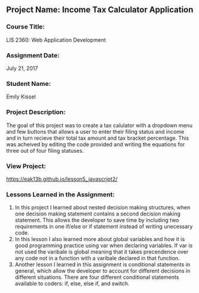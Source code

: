 ## Project Name:  Income Tax Calculator Application

### Course Title:
LIS 2360:  Web Application Development

### Assignment Date:  
July 21, 2017

### Student Name:  
Emily Kissel

### Project Description:
The goal of this project was to create a tax calulator with 
a dropdown menu and few buttons that allows a user to enter 
their filing status and income and in turn recieve their total 
tax amount and tax bracket percentage. This was acheived by editing 
the code provided and writing the equations for three out of 
four filing statuses. 

### View Project:
https://eak13b.github.io/lesson5_javascript2/

### Lessons Learned in the Assignment:
1. In this project I learned about nested decision making structures, 
    when one decision making statement contains a second decision making 
    statement. This allows the developer to save time by including two 
    requirements in one if/else or if statement instead of writing 
    unecessary code.
2. In this lesson I also learned more about global variables and how 
    it is good programming practice using var when declaring variables. 
    If var is not used the varibale is global meaning that it takes 
    precendence over any code not in a function with a varibale declared 
    in that function.
3. Another lesson I learned in this assignment is conditional statements 
    in general, which allow the developer to account for different decisions 
    in different situations. There are four different conditional statements 
    available to coders: if, else, else if, and switch.


